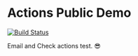 # Actions Public Demo

[![Build Status](https://api.cirrus-ci.com/github/fkorotkov/actions-demo.svg)](https://cirrus-ci.com/github/fkorotkov/actions-demo)

Email and Check actions test. 😎

